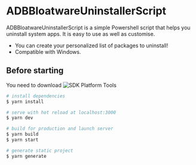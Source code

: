 # ADBBloatwareUninstallerScript

ADBBloatwareUninstallerScript is a simple Powershell script that helps you uninstall system apps. It is easy to use as well as customise.

 - You can create your personalized list of packages to uninstall!
 - Compatible with Windows.

## Before starting

You need to download ![SDK Platform Tools ](https://developer.android.com/studio/releases/platform-tools#downloads)

```bash
# install dependencies
$ yarn install

# serve with hot reload at localhost:3000
$ yarn dev

# build for production and launch server
$ yarn build
$ yarn start

# generate static project
$ yarn generate
```
